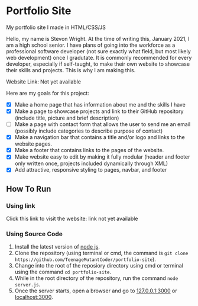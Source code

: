# Portfolio Site
My portfolio site I made in HTML/CSS/JS

Hello, my name is Stevon Wright. At the time of writing this, January 2021, I am a high school senior. I have plans of going into the workforce as a professional software developer (not sure exactly what field, but most likely web development) once I gradutate. It is commonly recommended for every developer, especially if self-taught, to make their own website to showcase their skills and projects. This is why I am making this.

Website Link: Not yet available

Here are my goals for this project:

- [x] Make a home page that has information about me and the skills I have
- [x] Make a page to showcase projects and link to their GitHub repository (include title, picture and brief description)
- [ ] Make a page with contact form that allows the user to send me an email (possibly include categories to describe purpose of contact)
- [x] Make a navigation bar that contains a title and/or logo and links to the website pages.
- [x] Make a footer that contains links to the pages of the website.
- [x] Make website easy to edit by making it fully modular (header and footer only written once, projects included dynamically through XML)
- [x] Add attractive, responsive styling to pages, navbar, and footer

## How To Run

### Using link
Click this link to visit the website: link not yet available

### Using Source Code
1. Install the latest version of [node js](https://nodejs.org/en/).
2. Clone the repository (using terminal or cmd, the command is `git clone https://github.com/TeenageMutantCoder/portfolio-site`).
3. Change into the root of the reposiory directory using cmd or terminal using the command `cd portfolio-site`.
4. While in the root directory of the repository, run the command `node server.js`.
5. Once the server starts, open a browser and go to [127.0.0.1:3000](http://127.0.0.1:3000) or [localhost:3000](http://localhost:3000).